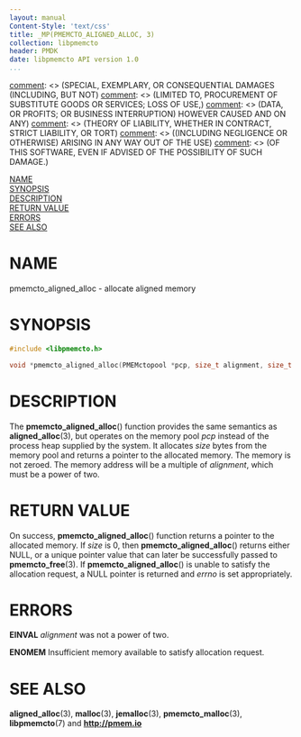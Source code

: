 ```yaml
---
layout: manual
Content-Style: 'text/css'
title: _MP(PMEMCTO_ALIGNED_ALLOC, 3)
collection: libpmemcto
header: PMDK
date: libpmemcto API version 1.0
...
```


[comment]: <> (Copyright 2017, Intel Corporation)

[comment]: <> (Redistribution and use in source and binary forms, with or without)
[comment]: <> (modification, are permitted provided that the following conditions)
[comment]: <> (are met:)
[comment]: <> (    * Redistributions of source code must retain the above copyright)
[comment]: <> (      notice, this list of conditions and the following disclaimer.)
[comment]: <> (    * Redistributions in binary form must reproduce the above copyright)
[comment]: <> (      notice, this list of conditions and the following disclaimer in)
[comment]: <> (      the documentation and/or other materials provided with the)
[comment]: <> (      distribution.)
[comment]: <> (    * Neither the name of the copyright holder nor the names of its)
[comment]: <> (      contributors may be used to endorse or promote products derived)
[comment]: <> (      from this software without specific prior written permission.)

[comment]: <> (THIS SOFTWARE IS PROVIDED BY THE COPYRIGHT HOLDERS AND CONTRIBUTORS)
[comment]: <> ("AS IS" AND ANY EXPRESS OR IMPLIED WARRANTIES, INCLUDING, BUT NOT)
[comment]: <> (LIMITED TO, THE IMPLIED WARRANTIES OF MERCHANTABILITY AND FITNESS FOR)
[comment]: <> (A PARTICULAR PURPOSE ARE DISCLAIMED. IN NO EVENT SHALL THE COPYRIGHT)
[comment]: <> (OWNER OR CONTRIBUTORS BE LIABLE FOR ANY DIRECT, INDIRECT, INCIDENTAL,)
[comment]: <> (SPECIAL, EXEMPLARY, OR CONSEQUENTIAL DAMAGES (INCLUDING, BUT NOT)
[comment]: <> (LIMITED TO, PROCUREMENT OF SUBSTITUTE GOODS OR SERVICES; LOSS OF USE,)
[comment]: <> (DATA, OR PROFITS; OR BUSINESS INTERRUPTION) HOWEVER CAUSED AND ON ANY)
[comment]: <> (THEORY OF LIABILITY, WHETHER IN CONTRACT, STRICT LIABILITY, OR TORT)
[comment]: <> ((INCLUDING NEGLIGENCE OR OTHERWISE) ARISING IN ANY WAY OUT OF THE USE)
[comment]: <> (OF THIS SOFTWARE, EVEN IF ADVISED OF THE POSSIBILITY OF SUCH DAMAGE.)

[comment]: <> (pmemcto_aligned_alloc.3 -- man page for libpmemcto)

[NAME](#name)<br />
[SYNOPSIS](#synopsis)<br />
[DESCRIPTION](#description)<br />
[RETURN VALUE](#return-value)<br />
[ERRORS](#errors)<br />
[SEE ALSO](#see-also)<br />


# NAME #

pmemcto_aligned_alloc - allocate aligned memory


# SYNOPSIS #

```c
#include <libpmemcto.h>

void *pmemcto_aligned_alloc(PMEMctopool *pcp, size_t alignment, size_t size);
```


# DESCRIPTION #

The **pmemcto_aligned_alloc**() function provides the same semantics
as **aligned_alloc**(3), but operates on the memory pool *pcp* instead
of the process heap supplied by the system.  It allocates *size* bytes from
the memory pool and returns a pointer to the allocated memory.
The memory is not zeroed.
The memory address will be a multiple of *alignment*, which must be a power
of two.


# RETURN VALUE #

On success, **pmemcto_aligned_alloc**() function returns a pointer to the
allocated memory.
If *size* is 0, then **pmemcto_aligned_alloc**() returns either NULL,
or a unique pointer value that can later be successfully passed
to **pmemcto_free**(3).  If **pmemcto_aligned_alloc**() is unable to satisfy
the allocation request, a NULL pointer is returned and *errno* is set
appropriately.


# ERRORS #

**EINVAL** *alignment* was not a power of two.

**ENOMEM** Insufficient memory available to satisfy allocation request.


# SEE ALSO #

**aligned_alloc**(3), **malloc**(3), **jemalloc**(3),
**pmemcto_malloc**(3),
**libpmemcto**(7) and **<http://pmem.io>**
